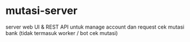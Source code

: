 # mutasi-server
server web UI & REST API untuk manage account dan request cek mutasi bank (tidak termasuk worker / bot cek mutasi)
